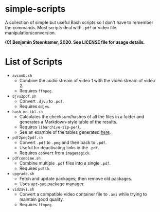 # simple-scripts
A collection of simple but useful Bash scripts so I don't have to remember the commands. Most scripts deal with `.pdf` or video file manipulation/conversion.  

**(C) Benjamin Steenkamer, 2020. See LICENSE file for usage details.**

# List of Scripts
* `avcomb.sh`
    * Combine the audio stream of video 1 with the video stream of video 2.
    * Requires `ffmpeg`.
* `djvu2pdf.sh`
    * Convert `.djvu` to `.pdf`.
    * Requires `ddjvu`.
* `hash-md-tbl.sh`
    * Calculates the checksum/hashes of all the files in a folder and generates a Markdown-style table of the results.
    * Requires `libarchive-zip-perl`.
    * See an example of the tables generated [here](https://bsteen.github.io/hashes.html]).
* `pdf2png2pdf.sh`
    * Convert `.pdf` to `.png` and then back to `.pdf`.
    * Useful for deactivating links in the `.pdf`.
    * Requires `convert` from `imagemagick`.
* `pdfcombine.sh`
    * Combine multiple `.pdf` files into a single `.pdf`.
    * Requires `pdftk`.
* `upgrade.sh`
    * Fetch and update packages; then remove old packages.
    * Uses `apt-get` package manager.
* `vid2avi.sh`
    * Convert a compatible video container file to `.avi` while trying to maintain good quality.
    * Requires `ffmpeg`.
